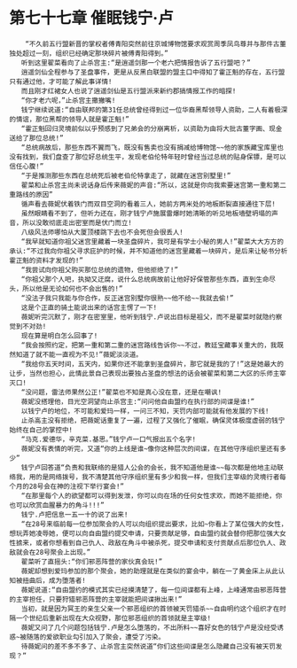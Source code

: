 # 第七十七章 催眠钱宁·卢
        “不久前五行盟新晋的掌权者傅青阳突然前往京城博物馆要求观赏周季凤鸟尊并与那件古董独处超过一刻，组织已经确定那块碎片被傅青阳得到。”
       听到这里翟菜看向了止杀宫主:“是逍遥剑那一个老六把情报告诉了五行盟吧？”
       逍遥剑仙全程参与了圣盘事件，更是从反黑白联盟的盟主口中得知了霍正魁的存在，五行盟只有通过他，才可能了解此事详情!
       而且刚才红裙女人也说了逍遥剑仙是五行盟派来新约郡搞情报工作的暗探!
       “你才老六呢，”止杀宫主撒撇嘴!
       钱宁继续说道:“自由联邦的第31任总统曾经得到过一位华裔黑帮领导人资助，二人有着极深的情谊，那位黑帮的领导人就是霍正魁!”
       “霍正魁回归灵境前似以乎预感到了兄弟会的分崩离析，以资助为由将大批古董字画、现金送给了那位总统!”
       “总统病故后，那些东西不翼而飞，既没有售卖也没有捐减给博物馆~~他的家族藏宝库里也没有找到，我们盘查了那位好总统生平，发现老伯伦特年轻时曾经当过总统的贴身保镖，是可以信任心腹!”
       “于是推测那些东西在总统死后被老伯伦特拿走了，就藏在迷宫别墅里!”
       翟菜和止杀宫主尚未说话身后传来薇妮的声音:“所以，这就是你向我索要迷宫第一重和第二重路线的原因”
       循声看去薇妮伏着铁门而双目空洞的看着三人，她前方两米处的地板断裂直接通往下层!
       虽然眼睛看不到了，但听力还在，刚才钱宁卢施展雷爆时她清晰的听见地板墙壁坍塌的声音，所以没敢彻底走出密室而是伏门而立!
       八级风法师哪怕从大厦顶楼跳下去也不会死但会很丢人!
       “我早就知道你祖父迷宫里藏着一块圣盘碎片，我可是有学士小秘的男人!”翟菜大大方方的承认:“不过我向你祖父寻求庇护的时候，并不知道他的迷宫里藏着一块碎片，是后来让秘书分析霍正魁的资料才发现的!”
       “我尝试向你祖父购买那位总统的遗物，但他拒绝了!”
       “你祖父那个人吧，执拗又迂腐，说什么总统病故前让他好好保管那些东西，直到生命尽头，所以他是无论如何也不会出售的!”
       “没法子我只我能与你合作，反正迷宫别墅你很熟~~他不给~~我就去偷!”
       这是个正直的骑土能说出来的话宫主愣了一下!
       薇妮听完沉默了，刚才在密室里，他听到钱宁.卢说出目标是祖父，而不是翟菜时就隐约察觉到不对劲!
       现在算是明白怎么回事了!
       “我会按照约定，把第一重和第二重的迷宫路线告诉你~~不过，教廷宝藏事关重大的，我既然知道了就不能一直视为不见!”薇妮淡淡道。
       “我给你五天时间，五天内，如果你还不能拿到圣盘碎片，那它就是我的了!”这是她最大的让步，当然也担心，此情此景自己表现出要独占圣盘的想法的话会被翟菜和第二大区的乐师主宰灭口!
       “没问题，雷法师果然公正!”翟菜也不知是真心没在意，还是在嘲讽!
       薇妮没搭理他，目光空洞望向止杀宫主:“问问他自由盟约在执行部的间谍是谁!”
       以钱宁卢的地位，不可能和爱玛一样，一问三不知，天罚内部可能就有他发展的下线!
       止杀高主没有拒绝，把薇妮话重复了一遍，过程了又强化了催眠，确保灵体极度虚弱的钱宁始终在自己的掌控中!
       “马克.爱德华，辛克菜.基思。”钱宁卢一口气报出五个名字!
       薇妮没有表情的听完，又道“你的上线是谁~像你这种层次的间谍，在其他守序组织里还有多少”
       钱宁卢回答道“负责和我联络的是猎人公会的会长，我不知道他是谁~~每次都是他地主动联络我，用的是网络拨号，我不清楚其他守序组织里有多少和我一样，但我们主宰级的灵境行者每个月的28号会在神的注视下举行宴会!”
       “在那里每个人的欲望都可以得到发泄，你可以向在场的任何女性求欢，而她不能拒绝，你也可以欣赏血腥暴力的角斗!!!”
       钱宁.卢把信息一五一十的说了出来!
       “在28号来临前每一位参加聚会的人可以向组织提出要求，比如~你看上了某位强大的女性，想玩弄她凌辱她，便可以向自由盟约提交申请，只要贡献足够，自由盟约就会替你把那位强大女性掳来，或者你想看到自己仇人、政敌在角斗中被杀死，提交申请和支付贡献点后那位仇人、政敌就会在28号聚会上出现。”
       翟菜听了直摇头:“你们邪恶阵营的家伙真会玩!”
       薇妮却想到爱玛参加的那个聚会，她的助理就是在类似的宴会中，躺在一了黄金床上从此认知被扭曲后，成为堕落者!
       薇妮说道:“自由盟约的模式其实已经摸清楚了，每一位间谍都有上峰，上峰通常由邪恶阵营的主宰担任，只要狩猎邪恶阵营的主宰就能把间谍揪出来!”
       当初，就是因为冥王的亲生父亲一个邪恶组织的首领被天罚猎杀~~自由明约这个组织才在时隔一个世纪后重新出现在大众视野，那位邪恶组织的首领就是主宰级!
       薇妮又问了几个问题包括钱宁.卢是怎么堕落的，不出所料~~喜好女色的钱宁卢是没经受诱惑~被随落的爱欲职业勾引加入了聚会，遭受了污染。
       待薇妮问的差不多不多了、止杀宫主突然说道“你们这些间谍是怎么隐藏自己没有被天罚发现？”